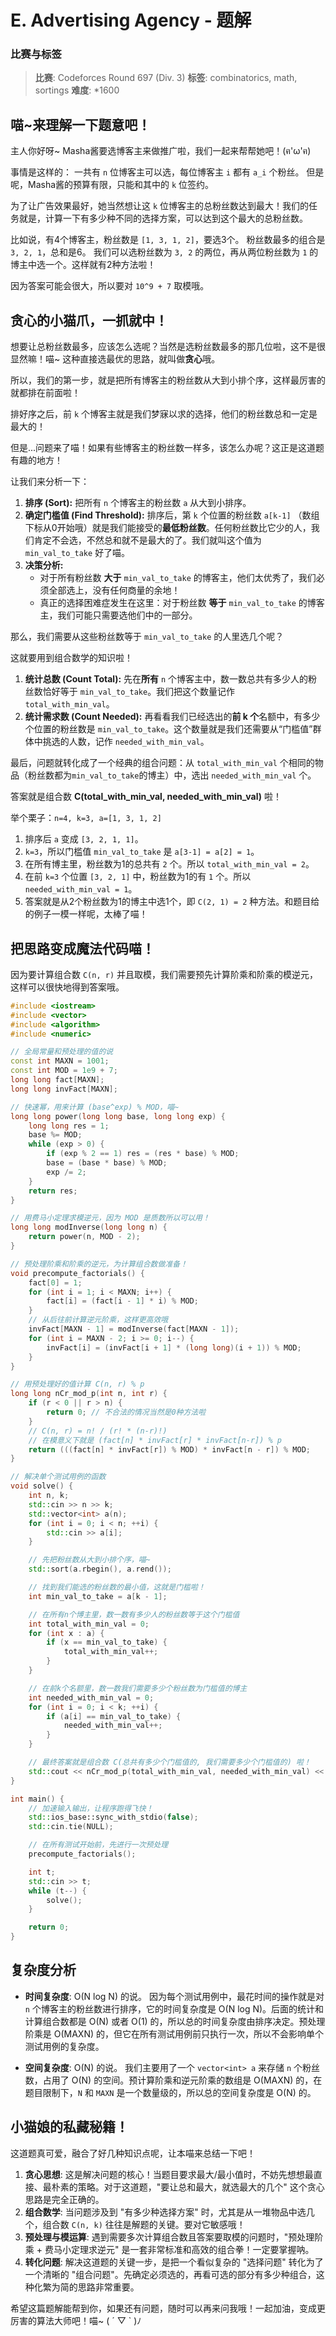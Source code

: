 # E. Advertising Agency - 题解

### 比赛与标签
> **比赛**: Codeforces Round 697 (Div. 3)
> **标签**: combinatorics, math, sortings
> **难度**: *1600

## 喵~来理解一下题意吧！
主人你好呀~ Masha酱要选博客主来做推广啦，我们一起来帮帮她吧！(ฅ'ω'ฅ)

事情是这样的：
一共有 `n` 位博客主可以选，每位博客主 `i` 都有 `a_i` 个粉丝。
但是呢，Masha酱的预算有限，只能和其中的 `k` 位签约。

为了让广告效果最好，她当然想让这 `k` 位博客主的总粉丝数达到最大！我们的任务就是，计算一下有多少种不同的选择方案，可以达到这个最大的总粉丝数。

比如说，有4个博客主，粉丝数是 `[1, 3, 1, 2]`，要选3个。
粉丝数最多的组合是 `3, 2, 1`，总和是6。
我们可以选粉丝数为 `3, 2` 的两位，再从两位粉丝数为 `1` 的博主中选一个。这样就有2种方法啦！

因为答案可能会很大，所以要对 `10^9 + 7` 取模哦。

## 贪心的小猫爪，一抓就中！
想要让总粉丝数最多，应该怎么选呢？当然是选粉丝数最多的那几位啦，这不是很显然嘛！喵~ 这种直接选最优的思路，就叫做**贪心**哦。

所以，我们的第一步，就是把所有博客主的粉丝数从大到小排个序，这样最厉害的就都排在前面啦！

排好序之后，前 `k` 个博客主就是我们梦寐以求的选择，他们的粉丝数总和一定是最大的！

但是...问题来了喵！如果有些博客主的粉丝数一样多，该怎么办呢？这正是这道题有趣的地方！

让我们来分析一下：
1.  **排序 (Sort):** 把所有 `n` 个博客主的粉丝数 `a` 从大到小排序。
2.  **确定门槛值 (Find Threshold):** 排序后，第 `k` 个位置的粉丝数 `a[k-1]` （数组下标从0开始哦）就是我们能接受的**最低粉丝数**。任何粉丝数比它少的人，我们肯定不会选，不然总和就不是最大的了。我们就叫这个值为 `min_val_to_take` 好了喵。
3.  **决策分析:**
    *   对于所有粉丝数 **大于** `min_val_to_take` 的博客主，他们太优秀了，我们必须全部选上，没有任何商量的余地！
    *   真正的选择困难症发生在这里：对于粉丝数 **等于** `min_val_to_take` 的博客主，我们可能只需要选他们中的一部分。

那么，我们需要从这些粉丝数等于 `min_val_to_take` 的人里选几个呢？

这就要用到组合数学的知识啦！
1.  **统计总数 (Count Total):** 先在**所有** `n` 个博客主中，数一数总共有多少人的粉丝数恰好等于 `min_val_to_take`。我们把这个数量记作 `total_with_min_val`。
2.  **统计需求数 (Count Needed):** 再看看我们已经选出的**前 k 个**名额中，有多少个位置的粉丝数是 `min_val_to_take`。这个数量就是我们还需要从“门槛值”群体中挑选的人数，记作 `needed_with_min_val`。

最后，问题就转化成了一个经典的组合问题：从 `total_with_min_val` 个相同的物品（粉丝数都为`min_val_to_take`的博主）中，选出 `needed_with_min_val` 个。

答案就是组合数 **C(total_with_min_val, needed_with_min_val)** 啦！

举个栗子：`n=4, k=3, a=[1, 3, 1, 2]`
1.  排序后 `a` 变成 `[3, 2, 1, 1]`。
2.  `k=3`，所以门槛值 `min_val_to_take` 是 `a[3-1] = a[2] = 1`。
3.  在所有博主里，粉丝数为1的总共有 `2` 个。所以 `total_with_min_val = 2`。
4.  在前 `k=3` 个位置 `[3, 2, 1]` 中，粉丝数为1的有 `1` 个。所以 `needed_with_min_val = 1`。
5.  答案就是从2个粉丝数为1的博主中选1个，即 `C(2, 1) = 2` 种方法。和题目给的例子一模一样呢，太棒了喵！

## 把思路变成魔法代码喵！
因为要计算组合数 `C(n, r)` 并且取模，我们需要预先计算阶乘和阶乘的模逆元，这样可以很快地得到答案哦。

```cpp
#include <iostream>
#include <vector>
#include <algorithm>
#include <numeric>

// 全局常量和预处理的值的说
const int MAXN = 1001;
const int MOD = 1e9 + 7;
long long fact[MAXN];
long long invFact[MAXN];

// 快速幂，用来计算 (base^exp) % MOD，喵~
long long power(long long base, long long exp) {
    long long res = 1;
    base %= MOD;
    while (exp > 0) {
        if (exp % 2 == 1) res = (res * base) % MOD;
        base = (base * base) % MOD;
        exp /= 2;
    }
    return res;
}

// 用费马小定理求模逆元，因为 MOD 是质数所以可以用！
long long modInverse(long long n) {
    return power(n, MOD - 2);
}

// 预处理阶乘和阶乘的逆元，为计算组合数做准备！
void precompute_factorials() {
    fact[0] = 1;
    for (int i = 1; i < MAXN; i++) {
        fact[i] = (fact[i - 1] * i) % MOD;
    }
    // 从后往前计算逆元阶乘，这样更高效哦
    invFact[MAXN - 1] = modInverse(fact[MAXN - 1]);
    for (int i = MAXN - 2; i >= 0; i--) {
        invFact[i] = (invFact[i + 1] * (long long)(i + 1)) % MOD;
    }
}

// 用预处理好的值计算 C(n, r) % p
long long nCr_mod_p(int n, int r) {
    if (r < 0 || r > n) {
        return 0; // 不合法的情况当然是0种方法啦
    }
    // C(n, r) = n! / (r! * (n-r)!)
    // 在模意义下就是 (fact[n] * invFact[r] * invFact[n-r]) % p
    return (((fact[n] * invFact[r]) % MOD) * invFact[n - r]) % MOD;
}

// 解决单个测试用例的函数
void solve() {
    int n, k;
    std::cin >> n >> k;
    std::vector<int> a(n);
    for (int i = 0; i < n; ++i) {
        std::cin >> a[i];
    }

    // 先把粉丝数从大到小排个序，喵~
    std::sort(a.rbegin(), a.rend());

    // 找到我们能选的粉丝数的最小值，这就是门槛啦！
    int min_val_to_take = a[k - 1];

    // 在所有n个博主里，数一数有多少人的粉丝数等于这个门槛值
    int total_with_min_val = 0;
    for (int x : a) {
        if (x == min_val_to_take) {
            total_with_min_val++;
        }
    }

    // 在前k个名额里，数一数我们需要多少个粉丝数为门槛值的博主
    int needed_with_min_val = 0;
    for (int i = 0; i < k; ++i) {
        if (a[i] == min_val_to_take) {
            needed_with_min_val++;
        }
    }

    // 最终答案就是组合数 C(总共有多少个门槛值的, 我们需要多少个门槛值的) 啦！
    std::cout << nCr_mod_p(total_with_min_val, needed_with_min_val) << "\n";
}

int main() {
    // 加速输入输出，让程序跑得飞快！
    std::ios_base::sync_with_stdio(false);
    std::cin.tie(NULL);

    // 在所有测试开始前，先进行一次预处理
    precompute_factorials();

    int t;
    std::cin >> t;
    while (t--) {
        solve();
    }

    return 0;
}
```

## 复杂度分析
- **时间复杂度**: O(N log N) 的说。
  因为每个测试用例中，最花时间的操作就是对 `n` 个博客主的粉丝数进行排序，它的时间复杂度是 O(N log N)。后面的统计和计算组合数都是 O(N) 或者 O(1) 的，所以总的时间复杂度由排序决定。预处理阶乘是 O(MAXN) 的，但它在所有测试用例前只执行一次，所以不会影响单个测试用例的复杂度。

- **空间复杂度**: O(N) 的说。
  我们主要用了一个 `vector<int> a` 来存储 `n` 个粉丝数，占用了 O(N) 的空间。预计算阶乘和逆元阶乘的数组是 O(MAXN) 的，在题目限制下，`N` 和 `MAXN` 是一个数量级的，所以总的空间复杂度是 O(N) 的。

## 小猫娘的私藏秘籍！
这道题真可爱，融合了好几种知识点呢，让本喵来总结一下吧！

1.  **贪心思想**: 这是解决问题的核心！当题目要求最大/最小值时，不妨先想想最直接、最朴素的策略。对于这道题，"要让总和最大，就选最大的几个" 这个贪心思路是完全正确的。
2.  **组合数学**: 当问题涉及到 "有多少种选择方案" 时，尤其是从一堆物品中选几个，组合数 `C(n, k)` 往往是解题的关键。要对它敏感哦！
3.  **预处理与模运算**: 遇到需要多次计算组合数且答案要取模的问题时，"预处理阶乘 + 费马小定理求逆元" 是一套非常标准和高效的组合拳！一定要掌握呐。
4.  **转化问题**: 解决这道题的关键一步，是把一个看似复杂的 "选择问题" 转化为了一个清晰的 "组合问题"。先确定必须选的，再看可选的部分有多少种组合，这种化繁为简的思路非常重要。

希望这篇题解能帮到你，如果还有问题，随时可以再来问我哦！一起加油，变成更厉害的算法大师吧！喵~ ( ´ ▽ ` )ﾉ